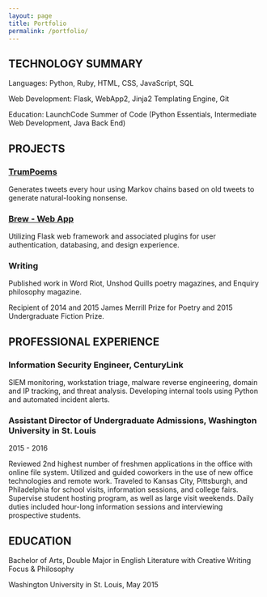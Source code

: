 ```yaml
---
layout: page
title: Portfolio
permalink: /portfolio/
---
```


## TECHNOLOGY SUMMARY
Languages: Python, Ruby, HTML, CSS, JavaScript, SQL

Web Development: Flask, WebApp2, Jinja2 Templating Engine, Git

Education: LaunchCode Summer of Code (Python Essentials, Intermediate Web Development, Java Back End)


## PROJECTS
### [TrumPoems](https://twitter.com/PresTrumpBot)

Generates tweets every hour using Markov chains based on old tweets to generate natural-looking nonsense.


### [Brew - Web App](https://brewcoffee.herokuapp.com)
Utilizing Flask web framework and associated plugins for user authentication, databasing, and design experience.

### Writing
Published work in Word Riot, Unshod Quills poetry magazines, and Enquiry philosophy magazine.

Recipient of 2014 and 2015 James Merrill Prize for Poetry and 2015 Undergraduate Fiction Prize.


## PROFESSIONAL EXPERIENCE
### Information Security Engineer, CenturyLink

SIEM monitoring, workstation triage, malware reverse engineering, domain and IP tracking, and threat analysis.
Developing internal tools using Python and automated incident alerts.

### Assistant Director of Undergraduate Admissions, Washington University in St. Louis

2015 - 2016

Reviewed 2nd highest number of freshmen applications in the office with online file system.
Utilized and guided coworkers in the use of new office technologies and remote work.
Traveled to Kansas City, Pittsburgh, and Philadelphia for school visits, information sessions, and college fairs.
Supervise student hosting program, as well as large visit weekends.
Daily duties included hour-long information sessions and interviewing prospective students.



## EDUCATION
Bachelor of Arts, Double Major in English Literature with Creative Writing Focus & Philosophy

Washington University in St. Louis, May 2015